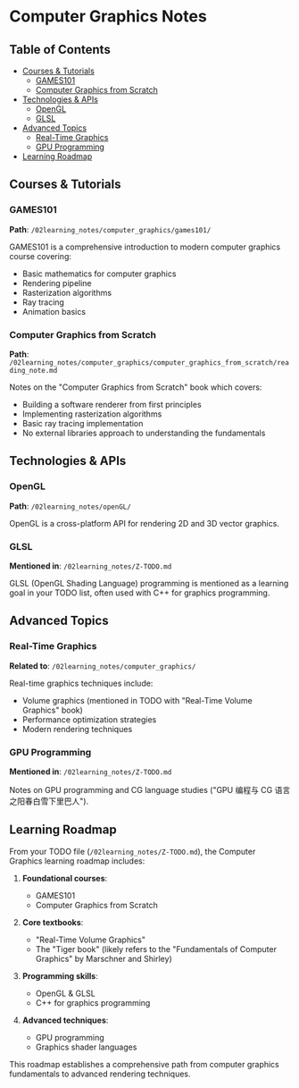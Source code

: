 # Computer Graphics Notes

## Table of Contents

- [Courses & Tutorials](#courses--tutorials)
  - [GAMES101](#games101)
  - [Computer Graphics from Scratch](#computer-graphics-from-scratch)
- [Technologies & APIs](#technologies--apis)
  - [OpenGL](#opengl)
  - [GLSL](#glsl)
- [Advanced Topics](#advanced-topics)
  - [Real-Time Graphics](#real-time-graphics)
  - [GPU Programming](#gpu-programming)
- [Learning Roadmap](#learning-roadmap)

## Courses & Tutorials

### GAMES101

**Path**: `/02learning_notes/computer_graphics/games101/`

GAMES101 is a comprehensive introduction to modern computer graphics course covering:

- Basic mathematics for computer graphics
- Rendering pipeline
- Rasterization algorithms
- Ray tracing
- Animation basics

### Computer Graphics from Scratch

**Path**: `/02learning_notes/computer_graphics/computer_graphics_from_scratch/reading_note.md`

Notes on the "Computer Graphics from Scratch" book which covers:

- Building a software renderer from first principles
- Implementing rasterization algorithms
- Basic ray tracing implementation
- No external libraries approach to understanding the fundamentals

## Technologies & APIs

### OpenGL

**Path**: `/02learning_notes/openGL/`

OpenGL is a cross-platform API for rendering 2D and 3D vector graphics.

### GLSL

**Mentioned in**: `/02learning_notes/Z-TODO.md`

GLSL (OpenGL Shading Language) programming is mentioned as a learning goal in your TODO list, often used with C++ for graphics programming.

## Advanced Topics

### Real-Time Graphics

**Related to**: `/02learning_notes/computer_graphics/`

Real-time graphics techniques include:

- Volume graphics (mentioned in TODO with "Real-Time Volume Graphics" book)
- Performance optimization strategies
- Modern rendering techniques

### GPU Programming

**Mentioned in**: `/02learning_notes/Z-TODO.md`

Notes on GPU programming and CG language studies ("GPU 编程与 CG 语言之阳春白雪下里巴人").

## Learning Roadmap

From your TODO file (`/02learning_notes/Z-TODO.md`), the Computer Graphics learning roadmap includes:

1. **Foundational courses**:

   - GAMES101
   - Computer Graphics from Scratch

2. **Core textbooks**:

   - "Real-Time Volume Graphics"
   - The "Tiger book" (likely refers to the "Fundamentals of Computer Graphics" by Marschner and Shirley)

3. **Programming skills**:

   - OpenGL & GLSL
   - C++ for graphics programming

4. **Advanced techniques**:
   - GPU programming
   - Graphics shader languages

This roadmap establishes a comprehensive path from computer graphics fundamentals to advanced rendering techniques.
